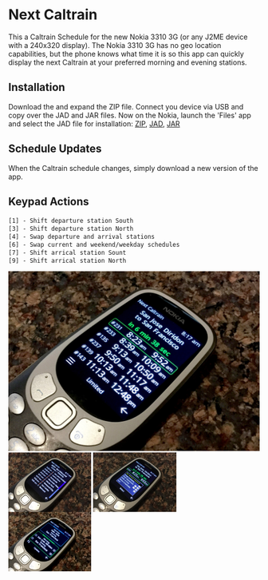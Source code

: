 # Next Caltrain

This a Caltrain Schedule for the new Nokia 3310 3G (or any J2ME device with a 240x320 display). The Nokia 3310 3G has no geo location capabilities, but the phone knows what time it is so this app can quickly display the next Caltrain at your preferred morning and evening stations.

## Installation

Download the and expand the ZIP file. Connect you device via USB and copy over the JAD and JAR files. Now on the Nokia, launch the 'Files' app and select the JAD file for installation:
[ZIP](https://github.com/woodie/Caltrain-Schedule-MIDlet/raw/master/dist/NextCaltrain.zip),
[JAD](https://raw.githubusercontent.com/woodie/Caltrain-Schedule-MIDlet/master/dist/NextCaltrain.jad),
[JAR](https://raw.githubusercontent.com/woodie/Caltrain-Schedule-MIDlet/master/dist/NextCaltrain.jar)

## Schedule Updates

When the Caltrain schedule changes, simply download a new version of the app.

## Keypad Actions
    [1] - Shift departure station South
    [3] - Shift departure station North
    [4] - Swap departure and arrival stations
    [6] - Swap current and weekend/weekday schedules
    [7] - Shift arrical station Sount
    [9] - Shift arrical station North

![alt text](https://raw.githubusercontent.com/woodie/Caltrain-Schedule-MIDlet/master/docs/main.jpg)
<img width="33%" src="https://raw.githubusercontent.com/woodie/Caltrain-Schedule-MIDlet/master/docs/trip.jpg" valign="top">
<img width="33%" src="https://raw.githubusercontent.com/woodie/Caltrain-Schedule-MIDlet/master/docs/menu.jpg" valign="top">
<img width="33%" src="https://raw.githubusercontent.com/woodie/Caltrain-Schedule-MIDlet/master/docs/prefs.jpg" valign="top">
